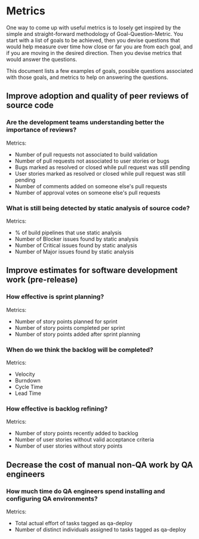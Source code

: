 # Metrics
One way to come up with useful metrics is to losely get inspired by the simple and straight-forward methodology of Goal-Question-Metric. You start with a list of goals to be achieved, then you devise questions that would help measure over time how close or far you are from each goal, and if you are moving in the desired direction. Then you devise metrics that would answer the questions.

This document lists a few examples of goals, possible questions associated with those goals, and metrics to help on answering the questions.

## Improve adoption and quality of peer reviews of source code
### Are the development teams understanding better the importance of reviews?
Metrics:
- Number of pull requests not associated to build validation
- Number of pull requests not associated to user stories or bugs
- Bugs marked as resolved or closed while pull request was still pending
- User stories marked as resolved or closed while pull request was still pending
- Number of comments added on someone else's pull requests
- Number of approval votes on someone else's pull requests

### What is still being detected by static analysis of source code?
Metrics:
- % of build pipelines that use static analysis
- Number of Blocker issues found by static analysis
- Number of Critical issues found by static analysis
- Number of Major issues found by static analysis

## Improve estimates for software development work (pre-release)
### How effective is sprint planning?
Metrics:
- Number of story points planned for sprint
- Number of story points completed per sprint
- Number of story points added after sprint planning

### When do we think the backlog will be completed?
Metrics:
- Velocity
- Burndown
- Cycle Time
- Lead Time

### How effective is backlog refining?
Metrics:
- Number of story points recently added to backlog
- Number of user stories without valid acceptance criteria
- Number of user stories without story points

## Decrease the cost of manual non-QA work by QA engineers
### How much time do QA engineers spend installing and configuring QA environments?
Metrics:
- Total actual effort of tasks tagged as qa-deploy
- Number of distinct individuals assigned to tasks tagged as qa-deploy
